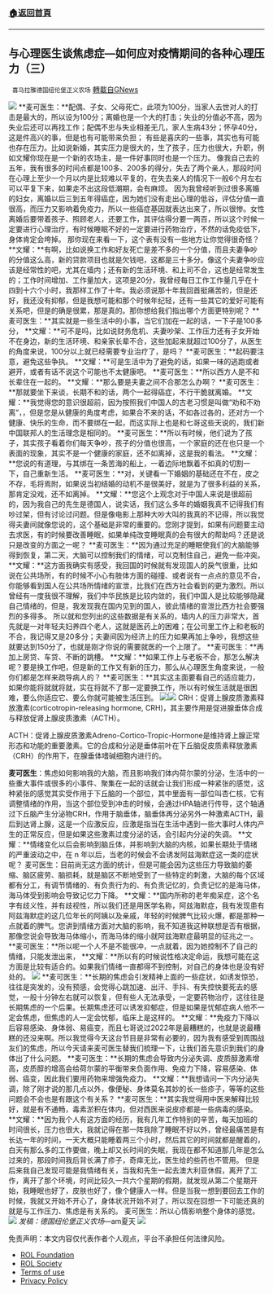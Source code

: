 ###  [:house:返回首頁](https://github.com/ourhimalayas/txt)
---


## 与心理医生谈焦虑症—如何应对疫情期间的各种心理压力（三）
` 喜马拉雅德国纽伦堡正义农场` [轉載自GNews](https://gnews.org/zh-hans/1947513/)

![](https://assets.gnews.org/wp-content/uploads/2022/02/Screenshot-2022-02-02-at-17.17.57-3.png)
**麦可医生：**配偶、子女、父母死亡，此项为100分，当家人去世对人的打击是最大的，所以设为100分；离婚也是一个大的打击；失业的分值必不高，因为失业后还可以再找工作；配偶不忠与失业相差无几，家人生病43分；怀孕40分，这是件高兴的事，但是也有可能带来负担；
有些是喜庆的一些事，其实也有可能也存在压力。比如说新婚，其实压力是很大的，生了孩子，压力也很大，升职，例如文耀你现在是一个新的农场主，是一件好事同时也是一个压力。
像我自己去的五年，我有很多的时间点都是100多、200多的得分，失去了两个亲人，那段时间在心理上至少一个月以内是比较难以平复的，在失去亲人的情况下一般6个月左右可以平复下来，如果走不出这段低潮期，会有麻烦。
因为我曾经听到过很多离婚的妇女，离婚以后三到五年得癌症，因为她们没有走出心理的低谷，评估分值一直很高，而压力又影响着免疫力，所以一些癌症基因就表达出来了，所以很惨。女性离婚后要带着孩子、照顾老人，还要工作，其评估得分要一两百，所以这个时候一定要进行心理治疗，有时候睡眠不好的一定要进行药物治疗，不然的话免疫低下，身体肯定会垮掉。
那你现在来看一下，这个表有没有一些地方让你觉得很奇怪？
**文耀：**有啊，比如说换工作和好友死亡是差不多的一个分值，而且夫妻争吵的分值这么高，新的贷款项目也就是欠钱吧，这都是三十多分。像这个夫妻争吵应该是经常性的吧，尤其在墙内；还有新的生活环境、和上司不合，这也是经常发生的；工作时间增加、工作量加大，这项是20分，我曾经每日工作工作量几乎在十四到十六个小时，我那样工作了十年。我必须说那十年我回首挺痛苦的，但是还好，我还没有抑郁，但是我想可能和那个时候年纪轻，还有一些其它的爱好可能有关系吧，但是的确是很累，那是真的。那你想给我们指出哪个方面更特别呢？
**麦可医生：**其实就是一些生活中的小事，当它们加在一起的话，一下子是100多分，
**文耀：**可不是吗，比如说财务危机、夫妻吵架、工作压力还有子女开始不在身边，新的生活环境、和亲家长辈不合，这些加起来就超过100分了，从医生的角度来说，100分以上就已经需要专业治疗了，是吗？
**麦可医生：**起码要注意，避免这些争执。
**文耀：**可是生活中为了避免的话，如果一味的逃跑或者避开，或者有话不说这个可能也不太健康吧。
**麦可医生：**所以西方人是不和长辈住在一起的。
**文耀：**那么要是夫妻之间不合那怎么办啊？
**麦可医生：**那就要坐下来谈，长期不和的话，两个一起得癌症，不行干脆就离婚。
**文耀：**我觉得您的意识很超前，因为按照我们中国人的古老习惯是叫做“劝和不劝离”，，但是您是从健康的角度考虑，如果合不来的话，不如各过各的，还对方一个健康、快乐的生命，而不要绑在一起，而这实际上也是和七哥这些天说的，我们新中国联邦人的生活理念是相同的。
**麦可医生：**所以有时候，他们说为了孩子，其实孩子看着你们每天争吵，孩子的分值也很高，一个家庭的还在也只是一个表面的现象，其实不是一个健康的家庭，还不如离掉，这是我的看法。
**文耀：**您说的有道理，与其绑在一条苦海的船上，一着边际地飘着不如真的切割一下，自己重新生活。
**麦可医生：**对，关键看一下婚姻的基础还在不在，皮之不存，毛将焉附，如果说当初结婚的动机不是很美好，就是为了很多利益的关系，那肯定没戏，还不如离掉。
**文耀：**您这个上观念对于中国人来说是很超前的，因为我自己的先生是德国人，说实话，我们这么多年的婚姻我真不记得我们有吵过架，但有讨论过问题。但是像电影上那种大吵大叫的我真的不记得，所以我觉得夫妻间就像您说的，这个基础是非常的重要的。您刚才提到，如果有问题要主动去求医，有的时候要改善睡眠，如果单纯改变睡眠真的会有很大的帮助吗？还是说只是改变的方面之一呢？
**麦可医生：**因为通过充足的睡眠使我们的大脑能够得到恢复，第二天，大脑可以控制我们的情绪，可以克制住自己，避免一些冲突。
**文耀：**这方面我确实有感受，我回国的时候就有发现国人的戾气很重，比如说在公共场所，有的时候不小心有肢体方面的碰撞、或者说有一点点的意见不合，你能够看到国人在公共场所情绪的宣泄，比我们在西方社会看到的更为激烈。所以曾经有一度我很不理解，我们中华民族是比较内敛的，我们中国人是比较能够隐藏自己情绪的，但是，我发现我在国内见到的国人，彼此情绪的宣泄比西方社会要强烈的多得多。
所以就和您列出的这些数据是有关系的，墙内人的压力非常大，首先就是一对年轻夫妇养四个老人，这就是医药上的困难；在公司里工作上和老板的不合，我记得又是20多分；夫妻间因为经济上的压力如果再加上争吵，我想这些就要达到150分了，也就是刚才你说的需要就医的一个上限了。
**麦可医生：**再加上房贷、车贷、不断的跳槽。
**文耀：**如果工作上与老板不合，那怎么解决呢？要是换工作吧，但是新的工作又有新的压力，那么从心理医生角度来说，一般你们都是怎样来疏导病人的？
**麦可医生：**其实这主面要看自己的适应能力，如果你能将就就将就，实在将就不了那一定要换工作，所以有时候生活就是很困难，要么你适应它、要么你就可能被生活压到。
![](https://assets.gnews.org/wp-content/uploads/2022/02/Screenshot-2022-02-02-at-19.10.32.png)![](https://assets.gnews.org/wp-content/uploads/2022/02/Screenshot-2022-02-02-at-19.11.11.png)
CRH：促肾上腺皮质激素释放激素(corticotropin-releasing hormone, CRH)，其主要作用是促进腺垂体合成与释放促肾上腺皮质激素（ACTH）。

ACTH：促肾上腺皮质激素Adreno-Cortico-Tropic-Hormone是维持肾上腺正常形态和功能的重要激素。它的合成和分泌是垂体前叶在下丘脑促皮质素释放激素（CRH）的作用下，在腺垂体嗜碱细胞内进行的。

**麦可医生**：焦虑如何影响我的大脑，而且影响我们体内荷尔蒙的分泌，生活中的一些重大事件或很多的小事件、聚集在一起的话就会让我们形成一种紧张的感觉，这种紧张的感觉其实受作用于下丘脑的一个部位，其中里面有一部位叫杏仁核，它有调整情绪的作用，当这个部位受到冲击的时候，会通过HPA轴进行传导，这个轴通过下丘脑产生分泌物CRH，作用于脑垂体，脑垂体再分泌另外一种激素ACTH，最后到达肾上腺，这是一个应激反应，应激是指当在生活中遇到一些大事时人体内产生的正常反应，但是如果这些激素过度分泌的话，会引起内分泌的失调。
**文耀：**情绪变化以后会影响到脑丘体，并影响到大脑的内核，如果长期处于情绪的严重波动之中，在 n 年以后，当老的时候会不会诱发阿兹海默症这一类的症状呢？
麦可医生：目前尚无这方面的统计，但是可能会因为这些压力导致脑的萎缩、脑区疲劳、脑损耗，就是脑区不断地受到了一些特定的刺激，大脑的每个区域都有分工，有调节情绪的、有负责行为的、有负责记忆的，负责记忆的是海马体，海马体受到影响会导致记忆力下降。
**文耀：**国内所称的老年痴呆症，这个名字有歧义性，并有歧视性，所以我们还是用医学名称，阿兹海默症，我有发现患有阿兹海默症的这几位年长的阿姨以及亲戚，年轻的时候脾气比较火爆，都是那种一点就着的脾气。您讲到情绪方面对大脑的影响，我不知道我这种联想是否有根据，那像您说会导致海马体缩小，而海马体的缩小就阿兹海默症最明显的征兆之一。
**麦可医生：**所以呢一个人不是不能很冲，一点就着，因为她控制不了自己的情绪，只能发泄出来，
**文耀：**所以有的时候说性格决定命运，我想可能在这方面是比较有适合的。如果我们情绪一直都得不到控制，对自己的身体也是没有好处的。
![](https://assets.gnews.org/wp-content/uploads/2022/02/Screenshot-2022-02-02-at-19.26.18.png)
**麦可医生：**长期的焦虑会引发精神上面的一些症状，如诱发惊恐，往往是突发的，没有预感，会觉得心跳加速、出汗、手抖、有失控快要死去的感觉，一般十分钟左右就可以恢复，但有些人无法承受，一定要药物治疗，这往往是长期焦虑的一个后果。长期焦虑还可以诱发抑郁症，但是如果是忧郁症病人他不一定会焦虑，但焦虑的人一定会忧郁，临床上是这样的。
**文耀：**免疫力下降以后容易感染、身体弱、易癌变，而且七哥说过2022年是最糟糕的，也就是说最糟糕的还没来啊。所以我觉得今天这台节目是非常有必要的，因为我有感受到周围战友们的焦虑，所以今天请来麦可医生替我们梳理一下，让我们首先意识到我们的身体出了什么问题。
**麦可医生：**长期的焦虑会导致内分泌失调、皮质醇激素增高，皮质醇的增高会给荷尔蒙的平衡带来负面作用、免疫力下降，容易感染、体弱、癌变，因此我们要用药物来增强免疫力。
**文耀：**我想请问一下内分泌失调，除了刚才说的那几点以外，像便秘、身体莫名其妙的长一些疹子，等等的这些问题会不会也是有跟这个有关系？
**麦可医生：**其实我觉得用中医来解释比较好，就是有不通畅，毒素淤积在体内，但对西医来说皮疹都是一些病毒的感染。
**文耀：**因为我个人有这方面的经历，我有几年工作特别的辛苦，每天加班的时间很长，压力也很大，我就记得在那一阵我除了睡眠不好以外，曾经最痛苦是有长达一年的时间，一天大概只能睡着两三个小时，然后其它的时间就都是醒着的，白天有那么多的工作要做，晚上却又长时间的失眠，我现在都不知道那几年是怎么过来的，那段时间我后背长满了疹子，奇痒无比，医生给的些药也不管用。
但是后来我自己发现可能是我情绪有关，当我和先生一起去澳大利亚休假，离开了工作，离开了那个环境，时间比较久一共六个星期的假期，就发现从第二个星期开始，我睡眠也好了，皮肤也好了，像个健康人一样。但是当我一想到要回去工作的时候，我就又开始不开心了，身体状况开始不对了，所以现在回想一下可能还真的就是与工作压力、焦虑是有关系的。
麦可医生：所以心情影响整个身体的感觉。
![](https://assets.gnews.org/wp-content/uploads/2022/02/Screenshot-2022-02-02-at-19.27.52.png)
*发稿：德国纽伦堡正义农场*—am夏天
![](https://assets.gnews.org/wp-content/uploads/2022/02/德农二维码-3.png)
 

免责声明：本文内容仅代表作者个人观点，平台不承担任何法律风险。

- [ROL Foundation](https://rolfoundation.org/)
- [ROL Society](https://rolsociety.org/)
- [Terms of use](https://gnews.org/terms-of-use-3/)
- [Privacy Policy](https://gnews.org/privacy-policy/)
